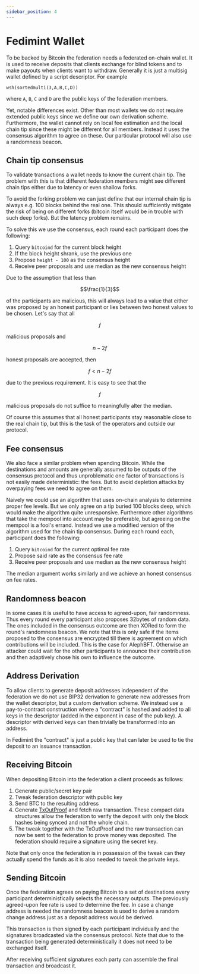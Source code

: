 ```yaml
---
sidebar_position: 4
---
```


# Fedimint Wallet

To be backed by Bitcoin the federation needs a federated on-chain wallet. It is used to receive deposits that clients
exchange for blind tokens and to make payouts when clients want to withdraw. Generally it is just a multisig wallet
defined by a script descriptor. For example

```
wsh(sortedmulti(3,A,B,C,D))
```

where `A`, `B`, `C` and `D` are the public keys of the federation members.

Yet, notable differences exist. Other than most wallets we do not require extended public keys since we define our own
derivation scheme. Furthermore, the wallet cannot rely on local fee estimation and the local chain tip since these
might be different for all members. Instead it uses the consensus algorithm to agree on these. Our particular protocol
will also use a randomness beacon.

## Chain tip consensus

To validate transactions a wallet needs to know the current chain tip. The problem with this is that different
federation members might see different chain tips either due to latency or even shallow forks.

To avoid the forking
problem we can just define that our internal chain tip is always e.g. 100 blocks behind the real one. This should
sufficiently mitigate the risk of being on different forks (bitcoin itself would be in trouble with such deep forks).
But the latency problem remains.

To solve this we use the consensus, each round each participant does the following:

1. Query `bitcoind` for the current block height
2. If the block height shrank, use the previous one
3. Propose `height - 100` as the consensus height
4. Receive peer proposals and use median as the new consensus height

Due to the assumption that less than

$$\frac{1}{3}$$

of the participants are malicious, this will always lead to a value that either was proposed by an honest participant or lies between two honest values to be chosen. Let's say that all

$$f$$

malicious proposals and

$$n-2f$$

honest proposals are accepted, then

$$f < n-2f$$

due to the previous requirement. It is easy to see that the

$$f$$

malicious proposals do not suffice to meaningfully alter the median.

Of course this assumes that all honest participants stay reasonable close to the real chain tip, but this is the task
of the operators and outside our protocol.

## Fee consensus

We also face a similar problem when spending Bitcoin. While the destinations and amounts are generally assumed to be
outputs of the consensus protocol and thus unproblematic one factor of transactions is not easily made deterministic:
the fees. But to avoid depletion attacks by overpaying fees we need to agree on them.

Naively we could use an algorithm that uses on-chain analysis to determine proper fee levels. But we only agree on
a tip buried 100 blocks deep, which would make the algorithm quite unresponsive. Furthermore other algorithms that take
the mempool into account may be preferable, but agreeing on the mempool is a fool's errand. Instead we use a modified
version of the algorithm used for the chain tip consensus. During each round each, participant does the following:

1. Query `bitcoind` for the current optimal fee rate
2. Propose said rate as the consensus fee rate
3. Receive peer proposals and use median as the new consensus height

The median argument works similarly and we achieve an honest consensus on fee rates.

## Randomness beacon

In some cases it is useful to have access to agreed-upon, fair randomness. Thus every round every participant also
proposes 32bytes of random data. The ones included in the consensus outcome are then XORed to form the round's
randomness beacon. We note that this is only safe if the items proposed to the consensus are encrypted till there is
agreement on which contributions will be included. This is the case for AlephBFT. Otherwise an attacker could wait for the
other participants to announce their contribution and then adaptively chose his own to influence the outcome.

## Address Derivation

To allow clients to generate deposit addresses independent of the federation we do not use BIP32 derivation to
generate new addresses from the wallet descriptor, but a custom derivation scheme. We instead use a pay-to-contract
construction where a "contract" is hashed and added to all keys in the descriptor (added in the exponent in case of the
pub key). A descriptor with derived keys can then trivially be transformed into an address.

In Fedimint the "contract" is just a public key that can later be used to tie the deposit to an issuance transaction.

## Receiving Bitcoin

When depositing Bitcoin into the federation a client proceeds as follows:

1. Generate public/secret key pair
2. Tweak federation descriptor with public key
3. Send BTC to the resulting address
4. Generate [TxOutProof] and fetch raw transaction. These compact data structures allow the federation to verify the
   deposit with only the block hashes being synced and not the whole chain.
5. The tweak together with the TxOutProof and the raw transaction can now be sent to the federation to prove money was
   deposited. The federation should require a signature using the secret key.

Note that only once the federation is in possession of the tweak can they actually spend the funds as it is also needed
to tweak the private keys.

[txoutproof]: https://bitcoincore.org/en/doc/0.21.0/rpc/blockchain/gettxoutproof/

## Sending Bitcoin

Once the federation agrees on paying Bitcoin to a set of destinations every participant deterministically selects
the necessary outputs. The previously agreed-upon fee rate is used to determine the fee. In case a change address is needed
the randomness beacon is used to derive a random change address just as a deposit address would be derived.

This transaction is then signed by each participant individually and the signatures broadcasted via the consensus
protocol. Note that due to the transaction being generated deterministically it does not need to be exchanged itself.

After receiving sufficient signatures each party can assemble the final transaction and broadcast it.
